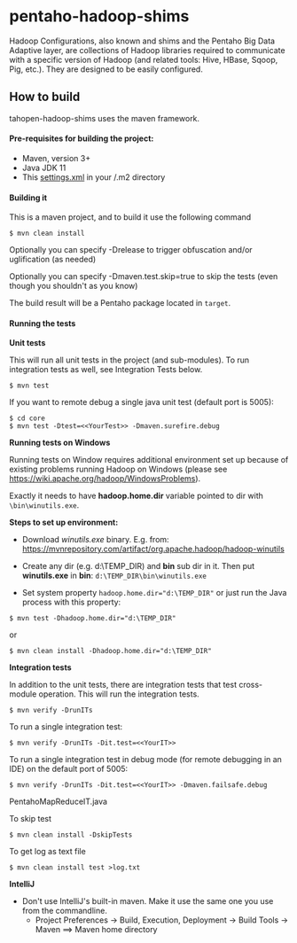# pentaho-hadoop-shims #
Hadoop Configurations, also known and shims and the Pentaho Big Data Adaptive layer, are collections of Hadoop libraries required to communicate with a specific version of Hadoop (and related tools: Hive, HBase, Sqoop, Pig, etc.). They are designed to be easily configured.

How to build
--------------

tahopen-hadoop-shims uses the maven framework. 


#### Pre-requisites for building the project:
* Maven, version 3+
* Java JDK 11
* This [settings.xml](https://raw.githubusercontent.com/tahopen/maven-parent-poms/master/maven-support-files/settings.xml) in your <user-home>/.m2 directory

#### Building it

This is a maven project, and to build it use the following command

```
$ mvn clean install
```
Optionally you can specify -Drelease to trigger obfuscation and/or uglification (as needed)

Optionally you can specify -Dmaven.test.skip=true to skip the tests (even though
you shouldn't as you know)

The build result will be a Pentaho package located in ```target```.

#### Running the tests

__Unit tests__

This will run all unit tests in the project (and sub-modules). To run integration tests as well, see Integration Tests below.

```
$ mvn test
```

If you want to remote debug a single java unit test (default port is 5005):

```
$ cd core
$ mvn test -Dtest=<<YourTest>> -Dmaven.surefire.debug
```

__Running tests on Windows__

Running tests on Window requires additional environment set up because of existing problems running Hadoop on Windows (please see https://wiki.apache.org/hadoop/WindowsProblems).

Exactly it needs to have **hadoop.home.dir** variable pointed to dir with ` \bin\winutils.exe`.

__Steps to set up environment:__
 
 - Download *winutils.exe*  binary. E.g. from: https://mvnrepository.com/artifact/org.apache.hadoop/hadoop-winutils
 - Create any dir (e.g. d:\TEMP_DIR) and **bin** sub dir in it. Then put **winutils.exe** in **bin**:
 `d:\TEMP_DIR\bin\winutils.exe`
 
 - Set system property `hadoop.home.dir="d:\TEMP_DIR"` or just run the Java process with this property:
```
$ mvn test -Dhadoop.home.dir="d:\TEMP_DIR"
```
or
```
$ mvn clean install -Dhadoop.home.dir="d:\TEMP_DIR"
```

__Integration tests__

In addition to the unit tests, there are integration tests that test cross-module operation. This will run the integration tests.

```
$ mvn verify -DrunITs
```

To run a single integration test:

```
$ mvn verify -DrunITs -Dit.test=<<YourIT>>
```

To run a single integration test in debug mode (for remote debugging in an IDE) on the default port of 5005:

```
$ mvn verify -DrunITs -Dit.test=<<YourIT>> -Dmaven.failsafe.debug
```
PentahoMapReduceIT.java

To skip test

```
$ mvn clean install -DskipTests
```

To get log as text file

```
$ mvn clean install test >log.txt
```


__IntelliJ__

* Don't use IntelliJ's built-in maven. Make it use the same one you use from the commandline.
  * Project Preferences -> Build, Execution, Deployment -> Build Tools -> Maven ==> Maven home directory

````
